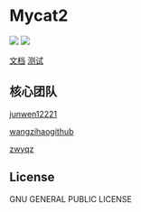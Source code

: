 # Mycat2

![](https://github.com/MyCATApache/Mycat2/workflows/Java%20CI%20-%20Mycat2%20Main/badge.svg)
![](https://github.com/MyCATApache/Mycat2/workflows/Java%20CI%20-%20Mycat2%20Dev/badge.svg)


[文档](https://github.com/MyCATApache/Mycat2/wiki)
[测试](https://github.com/MyCATApache/Mycat2/releases/tag/v1.13-alpha)



## 核心团队

[junwen12221](https://github.com/junwen12221)

[wangzihaogithub](https://github.com/wangzihaogithub)

[zwyqz](https://github.com/zwyqz)



## License

GNU GENERAL PUBLIC LICENSE
